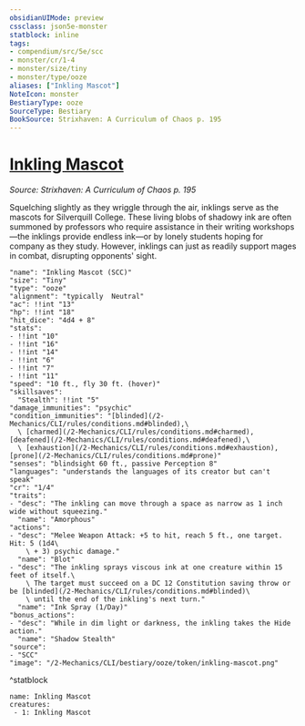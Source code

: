 ```yaml
---
obsidianUIMode: preview
cssclass: json5e-monster
statblock: inline
tags:
- compendium/src/5e/scc
- monster/cr/1-4
- monster/size/tiny
- monster/type/ooze
aliases: ["Inkling Mascot"]
NoteIcon: monster
BestiaryType: ooze
SourceType: Bestiary
BookSource: Strixhaven: A Curriculum of Chaos p. 195
---
```

# [Inkling Mascot](2-Mechanics/CLI/bestiary/ooze/inkling-mascot-scc.md)
*Source: Strixhaven: A Curriculum of Chaos p. 195*  

Squelching slightly as they wriggle through the air, inklings serve as the mascots for Silverquill College. These living blobs of shadowy ink are often summoned by professors who require assistance in their writing workshops—the inklings provide endless ink—or by lonely students hoping for company as they study. However, inklings can just as readily support mages in combat, disrupting opponents' sight.

```statblock
"name": "Inkling Mascot (SCC)"
"size": "Tiny"
"type": "ooze"
"alignment": "typically  Neutral"
"ac": !!int "13"
"hp": !!int "18"
"hit_dice": "4d4 + 8"
"stats":
- !!int "10"
- !!int "16"
- !!int "14"
- !!int "6"
- !!int "7"
- !!int "11"
"speed": "10 ft., fly 30 ft. (hover)"
"skillsaves":
  "Stealth": !!int "5"
"damage_immunities": "psychic"
"condition_immunities": "[blinded](/2-Mechanics/CLI/rules/conditions.md#blinded),\
  \ [charmed](/2-Mechanics/CLI/rules/conditions.md#charmed), [deafened](/2-Mechanics/CLI/rules/conditions.md#deafened),\
  \ [exhaustion](/2-Mechanics/CLI/rules/conditions.md#exhaustion), [prone](/2-Mechanics/CLI/rules/conditions.md#prone)"
"senses": "blindsight 60 ft., passive Perception 8"
"languages": "understands the languages of its creator but can't speak"
"cr": "1/4"
"traits":
- "desc": "The inkling can move through a space as narrow as 1 inch wide without squeezing."
  "name": "Amorphous"
"actions":
- "desc": "Melee Weapon Attack: +5 to hit, reach 5 ft., one target. Hit: 5 (1d4\
    \ + 3) psychic damage."
  "name": "Blot"
- "desc": "The inkling sprays viscous ink at one creature within 15 feet of itself.\
    \ The target must succeed on a DC 12 Constitution saving throw or be [blinded](/2-Mechanics/CLI/rules/conditions.md#blinded)\
    \ until the end of the inkling's next turn."
  "name": "Ink Spray (1/Day)"
"bonus_actions":
- "desc": "While in dim light or darkness, the inkling takes the Hide action."
  "name": "Shadow Stealth"
"source":
- "SCC"
"image": "/2-Mechanics/CLI/bestiary/ooze/token/inkling-mascot.png"
```
^statblock

```encounter-table
name: Inkling Mascot
creatures:
 - 1: Inkling Mascot
```